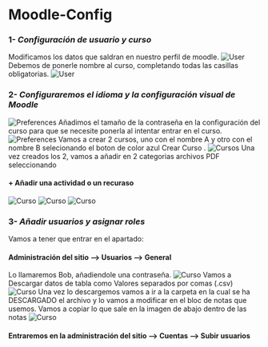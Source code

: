# Moodle-Config
### 1- *Configuración de usuario y curso*
Modificamos los datos que saldran en nuestro perfil de moodle.
![User](1.png)
Debemos de ponerle nombre al curso, completando todas las casillas obligatorias.
![User](2.png)
### 2- *Configuraremos el idioma y la configuración visual de Moodle*
![Preferences](3.png)
Añadimos el tamaño de la contraseña en la configuración del curso para que se necesite ponerla al intentar entrar en el curso.
![Preferences](4.png)
Vamos a crear 2 cursos, uno con el nombre A y otro con el nombre B selecionando el boton de color azul Crear Curso .
![Cursos](4.1.png)
Una vez creados los 2, vamos a añadir en 2 categorias archivos PDF seleccionando 
#### + Añadir una actividad o un recuraso
![Curso](13.png)
![Curso](14.png)
![Curso](15.png)
### 3- *Añadir usuarios y asignar roles*
Vamos a tener que entrar en el apartado:
#### Administración del sitio --> Usuarios --> General 
Lo llamaremos Bob, añadiendole una contraseña.
![Curso](16.png)
Vamos a Descargar datos de tabla como Valores separados por comas (.csv)
![Curso](17.png)
Una vez lo descargemos vamos a ir a la carpeta en la cual se ha DESCARGADO el archivo y lo vamos a modificar en el bloc de notas que usemos.
Vamos a copiar lo que sale en la imagen de abajo dentro de las notas
![Curso](18.png)
#### Entraremos en la administración del sitio --> Cuentas --> Subir usuarios
